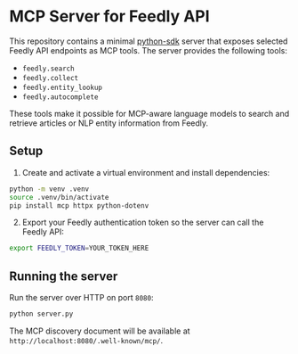 # MCP Server for Feedly API

This repository contains a minimal [python-sdk](https://github.com/modelcontextprotocol/python-sdk) server that exposes selected Feedly API endpoints as MCP tools. The server provides the following tools:

- `feedly.search`
- `feedly.collect`
- `feedly.entity_lookup`
- `feedly.autocomplete`

These tools make it possible for MCP-aware language models to search and retrieve articles or NLP entity information from Feedly.

## Setup

1. Create and activate a virtual environment and install dependencies:

```bash
python -m venv .venv
source .venv/bin/activate
pip install mcp httpx python-dotenv
```

2. Export your Feedly authentication token so the server can call the Feedly API:

```bash
export FEEDLY_TOKEN=YOUR_TOKEN_HERE
```

## Running the server

Run the server over HTTP on port `8080`:

```bash
python server.py
```

The MCP discovery document will be available at `http://localhost:8080/.well-known/mcp/`.
